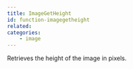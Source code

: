 ```yaml
---
title: ImageGetHeight
id: function-imagegetheight
related:
categories:
    - image
---
```


Retrieves the height of the image in pixels.